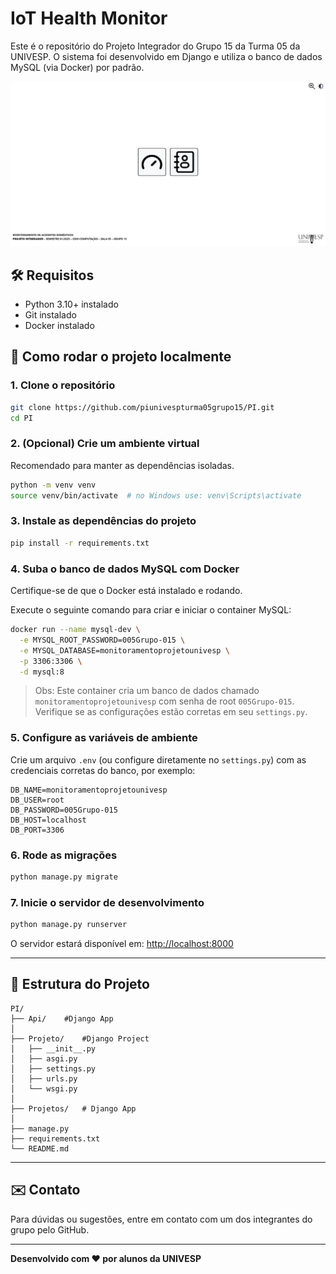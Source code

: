 # IoT Health Monitor

Este é o repositório do Projeto Integrador do Grupo 15 da Turma 05 da UNIVESP. O sistema foi desenvolvido em Django e utiliza o banco de dados MySQL (via Docker) por padrão.

<img src="Projetos/static/images/app.png" alt="Homepage do projeto"/>

## 🛠️ Requisitos

- Python 3.10+ instalado  
- Git instalado  
- Docker instalado  

## 🚀 Como rodar o projeto localmente

### 1. Clone o repositório

```bash
git clone https://github.com/piunivespturma05grupo15/PI.git
cd PI
```

### 2. (Opcional) Crie um ambiente virtual

Recomendado para manter as dependências isoladas.

```bash
python -m venv venv
source venv/bin/activate  # no Windows use: venv\Scripts\activate
```

### 3. Instale as dependências do projeto

```bash
pip install -r requirements.txt
```

### 4. Suba o banco de dados MySQL com Docker

Certifique-se de que o Docker está instalado e rodando.

Execute o seguinte comando para criar e iniciar o container MySQL:

```bash
docker run --name mysql-dev \
  -e MYSQL_ROOT_PASSWORD=005Grupo-015 \
  -e MYSQL_DATABASE=monitoramentoprojetounivesp \
  -p 3306:3306 \
  -d mysql:8
```

> Obs: Este container cria um banco de dados chamado `monitoramentoprojetounivesp` com senha de root `005Grupo-015`. Verifique se as configurações estão corretas em seu `settings.py`.

### 5. Configure as variáveis de ambiente

Crie um arquivo `.env` (ou configure diretamente no `settings.py`) com as credenciais corretas do banco, por exemplo:

```env
DB_NAME=monitoramentoprojetounivesp
DB_USER=root
DB_PASSWORD=005Grupo-015
DB_HOST=localhost
DB_PORT=3306
```

### 6. Rode as migrações

```bash
python manage.py migrate
```

### 7. Inicie o servidor de desenvolvimento

```bash
python manage.py runserver
```

O servidor estará disponível em: [http://localhost:8000](http://localhost:8000)

---

## 📁 Estrutura do Projeto

```
PI/
├── Api/	#Django App
│
├── Projeto/	#Django Project
│   ├── __init__.py
│   ├── asgi.py
│   ├── settings.py
│   ├── urls.py
│   └── wsgi.py
│
├── Projetos/	# Django App
│
├── manage.py
├── requirements.txt
└── README.md
```

---

## ✉️ Contato

Para dúvidas ou sugestões, entre em contato com um dos integrantes do grupo pelo GitHub.

---

**Desenvolvido com ❤️ por alunos da UNIVESP**
